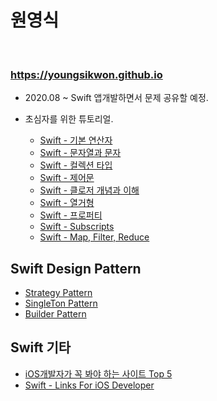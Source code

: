 # 원영식

<br>

### https://youngsikwon.github.io



- 2020.08 ~ Swift 앱개발하면서 문제 공유할 예정.
 - 초심자를 위한 튜토리얼.
 
    - [Swift - 기본 연산자](https://youngsikwon.github.io/2020-08-13-Swift_Tutorial/)
    - [Swift - 문자열과 문자](https://youngsikwon.github.io/2020-08-20-Swift_Characters/)
    - [Swift - 컬렉션 타입](https://youngsikwon.github.io/2020-08-21-Swift_Collection_Types/)
    - [Swift - 제어문](https://youngsikwon.github.io/2020-08-22-Swift_Control_Flow/)
    - [Swift - 클로저 개념과 이해](https://youngsikwon.github.io/2020-08-27-Swift_Closures/)
    - [Swift - 열거형](https://youngsikwon.github.io/2020-08-29-Swift_Enumerations/)
    - [Swift - 프로퍼티](https://youngsikwon.github.io/2020-09-09-Swift_Properties/)
    - [Swift - Subscripts](https://youngsikwon.github.io/2020-09-14-Swift-Subscript/)
    - [Swift -  Map, Filter, Reduce](https://youngsikwon.github.io/2020-10-03-Swift5-Map,Filter,Reduce)
    
  ## Swift Design Pattern
   - [Strategy Pattern](https://youngsikwon.github.io/2020-09-03-Swift_Design_Pattern_P/)
   - [SingleTon Pattern](https://youngsikwon.github.io/2020-09-02-Swift_Design_Pattern/)
   - [Builder Pattern](https://youngsikwon.github.io/2020-09-11-Swift_Builderpattern/)
   
  ## Swift 기타 
  
   - [iOS개발자가 꼭 봐야 하는 사이트 Top 5](https://youngsikwon.github.io/2020-09-04-Swift_iOS_Developer_recommendation/)
   - [Swift - Links For iOS Developer](https://youngsikwon.github.io/2020-10-08-Swift-Links-For-iOS-Developer/)


 
